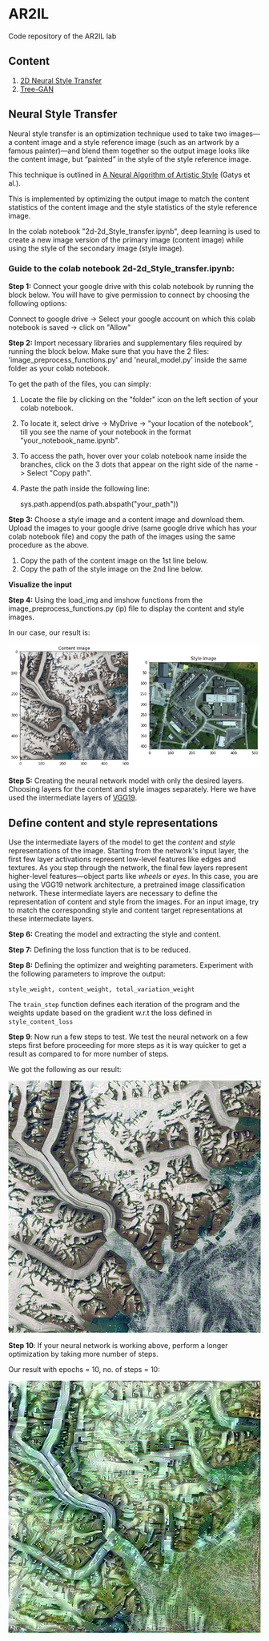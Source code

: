# AR2IL
Code repository of the AR2IL lab

## Content
1. [2D Neural Style Transfer](#neuralstyle)
2. [Tree-GAN](#treegan)

<a name="neuralstyle"></a>
## Neural Style Transfer
Neural style transfer is an optimization technique used to take two images—a content image and a style reference image (such as an artwork by a famous painter)—and blend them together so the output image looks like the content image, but “painted” in the style of the style reference image. 

This technique is outlined in <a href="https://arxiv.org/abs/1508.06576" class="external">A Neural Algorithm of Artistic Style</a> (Gatys et al.).

This is implemented by optimizing the output image to match the content statistics of the content image and the style statistics of the style reference image. 

In the colab notebook "2d-2d_Style_transfer.ipynb", deep learning is used to create a new image version of the primary image (content image) while using the style of the secondary image (style image).

### Guide to the colab notebook 2d-2d_Style_transfer.ipynb:

**Step 1:** Connect your google drive with this colab notebook by running the block below. You will have to give permission to connect by choosing the following options:

Connect to google drive -> Select your google account on which this colab notebook is saved -> click on "Allow"

**Step 2:** Import necessary libraries and supplementary files required by running the block below. Make sure that you have the 2 files: 'image_preprocess_functions.py' and 'neural_model.py' inside the same folder as your colab notebook.

To get the path of the files, you can simply:
1. Locate the file by clicking on the "folder" icon on the left section of your colab notebook.
2. To locate it, select drive -> MyDrive -> "your location of the notebook", till you see the name of your notebook in the format "your_notebook_name.ipynb".
3. To access the path, hover over your colab notebook name inside the branches, click on the 3 dots that appear on the right side of the name -> Select "Copy path".
4. Paste the path inside the following line: 

    sys.path.append(os.path.abspath("your_path"))
 
**Step 3:** Choose a style image and a content image and download them. Upload the images to your google drive (same google drive which has your colab notebook file) and copy the path of the images using the same procedure as the above. 

1. Copy the path of the content image on the 1st line below.
2. Copy the path of the style image on the 2nd line below.

**Visualize the input**

**Step 4:** Using the load_img and imshow functions from the image_preprocess_functions.py (ip) file to display the content and style images.

In our case, our result is:


![Our_Style_Content_image](https://github.com/Locutusborg/AR2IL/blob/main/2D-to-2D%20Style%20Transfer/style_content_image.png?raw=true "Optional Title")


**Step 5:** Creating the neural network model with only the desired layers. Choosing layers for the content and style images separately. Here we have used the intermediate layers of [VGG19](https://keras.io/api/applications/vgg/#vgg19-function).

## Define content and style representations
Use the intermediate layers of the model to get the *content* and *style* representations of the image. Starting from the network's input layer, the first few layer activations represent low-level features like edges and textures. As you step through the network, the final few layers represent higher-level features—object parts like *wheels* or *eyes*. In this case, you are using the VGG19 network architecture, a pretrained image classification network. These intermediate layers are necessary to define the representation of content and style from the images. For an input image, try to match the corresponding style and content target representations at these intermediate layers.

**Step 6:** Creating the model and extracting the style and content.

**Step 7:** Defining the loss function that is to be reduced.

**Step 8:** Defining the optimizer and weighting parameters. Experiment with the following parameters to improve the output:

```
style_weight, content_weight, total_variation_weight
```

The `train_step` function defines each iteration of the program and the weights update based on the gradient w.r.t the loss defined in `style_content_loss`

**Step 9**: Now run a few steps to test. We test the neural network on a few steps first before proceeding for more steps as it is way quicker to get a result as compared to for more number of steps.

We got the following as our result:


![Our_Style_Content_image](https://github.com/Locutusborg/AR2IL/blob/main/2D-to-2D%20Style%20Transfer/less_no_of_steps.png?raw=true "Optional Title")

**Step 10**: If your neural network is working above, perform a longer optimization by taking more number of steps.

Our result with epochs = 10, no. of steps = 10:


![Our_Style_Content_image](https://github.com/Locutusborg/AR2IL/blob/main/2D-to-2D%20Style%20Transfer/stylized-image.png?raw=true "Optional Title")



